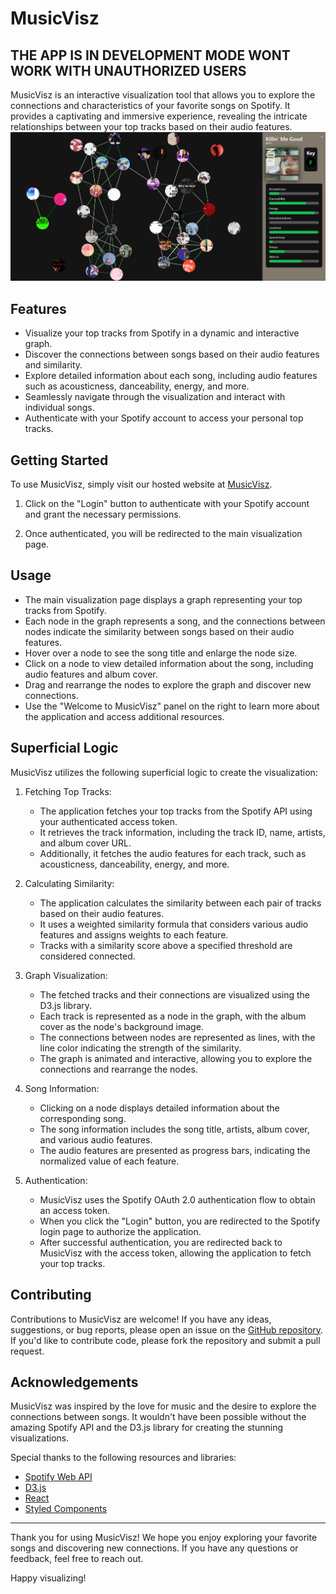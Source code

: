 # MusicVisz

## THE APP IS IN DEVELOPMENT MODE WONT WORK WITH UNAUTHORIZED USERS

MusicVisz is an interactive visualization tool that allows you to explore the connections and characteristics of your favorite songs on Spotify. It provides a captivating and immersive experience, revealing the intricate relationships between your top tracks based on their audio features.
![Sample UI](src/assets/Sample%20UI.png "Image Title")

## Features

- Visualize your top tracks from Spotify in a dynamic and interactive graph.
- Discover the connections between songs based on their audio features and similarity.
- Explore detailed information about each song, including audio features such as acousticness, danceability, energy, and more.
- Seamlessly navigate through the visualization and interact with individual songs.
- Authenticate with your Spotify account to access your personal top tracks.

## Getting Started

To use MusicVisz, simply visit our hosted website at [MusicVisz](https://musicvisz.vercel.app/).

1. Click on the "Login" button to authenticate with your Spotify account and grant the necessary permissions.

2. Once authenticated, you will be redirected to the main visualization page.

## Usage

- The main visualization page displays a graph representing your top tracks from Spotify.
- Each node in the graph represents a song, and the connections between nodes indicate the similarity between songs based on their audio features.
- Hover over a node to see the song title and enlarge the node size.
- Click on a node to view detailed information about the song, including audio features and album cover.
- Drag and rearrange the nodes to explore the graph and discover new connections.
- Use the "Welcome to MusicVisz" panel on the right to learn more about the application and access additional resources.

## Superficial Logic

MusicVisz utilizes the following superficial logic to create the visualization:

1. Fetching Top Tracks:

   - The application fetches your top tracks from the Spotify API using your authenticated access token.
   - It retrieves the track information, including the track ID, name, artists, and album cover URL.
   - Additionally, it fetches the audio features for each track, such as acousticness, danceability, energy, and more.

2. Calculating Similarity:

   - The application calculates the similarity between each pair of tracks based on their audio features.
   - It uses a weighted similarity formula that considers various audio features and assigns weights to each feature.
   - Tracks with a similarity score above a specified threshold are considered connected.

3. Graph Visualization:

   - The fetched tracks and their connections are visualized using the D3.js library.
   - Each track is represented as a node in the graph, with the album cover as the node's background image.
   - The connections between nodes are represented as lines, with the line color indicating the strength of the similarity.
   - The graph is animated and interactive, allowing you to explore the connections and rearrange the nodes.

4. Song Information:

   - Clicking on a node displays detailed information about the corresponding song.
   - The song information includes the song title, artists, album cover, and various audio features.
   - The audio features are presented as progress bars, indicating the normalized value of each feature.

5. Authentication:
   - MusicVisz uses the Spotify OAuth 2.0 authentication flow to obtain an access token.
   - When you click the "Login" button, you are redirected to the Spotify login page to authorize the application.
   - After successful authentication, you are redirected back to MusicVisz with the access token, allowing the application to fetch your top tracks.

## Contributing

Contributions to MusicVisz are welcome! If you have any ideas, suggestions, or bug reports, please open an issue on the [GitHub repository](https://github.com/ClaudioGSDB/SpotifyVisz/issues). If you'd like to contribute code, please fork the repository and submit a pull request.

## Acknowledgements

MusicVisz was inspired by the love for music and the desire to explore the connections between songs. It wouldn't have been possible without the amazing Spotify API and the D3.js library for creating the stunning visualizations.

Special thanks to the following resources and libraries:

- [Spotify Web API](https://developer.spotify.com/documentation/web-api/)
- [D3.js](https://d3js.org/)
- [React](https://reactjs.org/)
- [Styled Components](https://styled-components.com/)

---

Thank you for using MusicVisz! We hope you enjoy exploring your favorite songs and discovering new connections. If you have any questions or feedback, feel free to reach out.

Happy visualizing!
